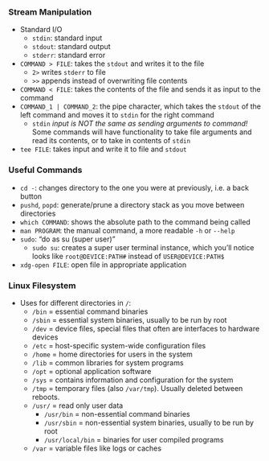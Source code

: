 ### Stream Manipulation

- Standard I/O
    - `stdin`: standard input
    - `stdout`: standard output
    - `stderr`: standard error
- `COMMAND > FILE`: takes the `stdout` and writes it to the file
    - `2>` writes `stderr` to file
    - `>>` appends instead of overwriting file contents
- `COMMAND < FILE`: takes the contents of the file and sends it as input to the command
- `COMMAND_1 | COMMAND_2`: the pipe character, which takes the `stdout` of the left command and moves it to `stdin` for the right command
    - `stdin` *input is NOT the same as sending arguments to command!* Some commands will have functionality to take file arguments and read its contents, or to take in contents of `stdin`
- `tee FILE`: takes input and write it to file and `stdout`

### Useful Commands

- `cd -`: changes directory to the one you were at previously, i.e. a back button
- `pushd`, `popd`: generate/prune a directory stack as you move between directories
- `which COMMAND`: shows the absolute path to the command being called
- `man PROGRAM`: the manual command, a more readable `-h` or `--help`
- `sudo`: “do as su (super user)”
    - `sudo su`: creates a super user terminal instance, which you’ll notice looks like `root@DEVICE:PATH#` instead of `USER@DEVICE:PATH$`
- `xdg-open FILE`: open file in appropriate application

### Linux Filesystem

- Uses for different directories in `/`:
    - `/bin` = essential command binaries
    - `/sbin` = essential system binaries, usually to be run by root
    - `/dev` = device files, special files that often are interfaces to hardware devices
    - `/etc` = host-specific system-wide configuration files
    - `/home` = home directories for users in the system
    - `/lib` = common libraries for system programs
    - `/opt` = optional application software
    - `/sys` = contains information and configuration for the system
    - `/tmp` = temporary files (also `/var/tmp`). Usually deleted between reboots.
    - `/usr/` = read only user data
        - `/usr/bin` = non-essential command binaries
        - `/usr/sbin` = non-essential system binaries, usually to be run by root
        - `/usr/local/bin` = binaries for user compiled programs
    - `/var` = variable files like logs or caches